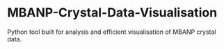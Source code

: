 # MBANP-Crystal-Data-Visualisation
Python tool built for analysis and efficient visualisation of MBANP crystal data.
